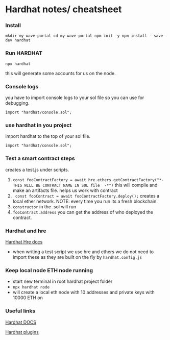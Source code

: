 
# Hardhat notes/ cheatsheet

### Install 

`mkdir my-wave-portal
cd my-wave-portal
npm init -y
npm install --save-dev hardhat`


### Run HARDHAT

`npx hardhat`

this will generate some accounts for us on the node.


### Console logs

you have to import console logs to your sol file so you can use for debugging. 

`import "hardhat/console.sol";`

### use hardhat in you project 

import hardhat to the top of your sol file. 

`import "hardhat/console.sol";`


###  Test a smart contract steps

creates a test.js under scripts. 

1.  `const fooContractFactory = await hre.ethers.getContractFactory("*- THIS WILL BE CONTRACT NAME IN SOL file  -*")` this will complie and make an artifacts file. helps us work with contract 
2. ` const fooContract = await fooContractFactory.deploy();` creates a local ether network. NOTE: every time you run its a fresh blockchain. 
3. `constructor`  in the .sol will run 
4.  `fooContract.address` you can get the address of who deployed the contract. 



### Hardhat and hre

[Hardhat Hre docs](https://hardhat.org/advanced/hardhat-runtime-environment?utm_source=buildspace.so&utm_medium=buildspace_project)

- when writing a test script we use hre and ethers we do not need to import these as they are built on the fly by `hardhat.config.js`
  




### Keep local node ETH node running
- start new terminal in root hardhat project folder 
- `npx hardhat node`
- will create a local eth node with 10 addresses and private keys with 10000 ETH on 




### Useful links
[Hardhat DOCS ](https://hardhat.org/getting-started)

[Hardhat plugins ](https://hardhat.org/plugins)

